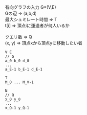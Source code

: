 有向グラフの入力 G=(V,E)  
Gの辺 => (a,b,d)  
最大シュミレート時間 => T  
t[i] => 頂点iに運送者が何人いるか<br>  
クエリ数 => Q  
(x, y) => 頂点xから頂点yに移動したい者  
```text
V E
// G
a_0 b_0 d_0
...
a_E-1 b_E-1 d_E-1

T
M_0 ... M_V-1

N
// Q
x_0 y_0
...
x_Q-1 y_Q-1
```
